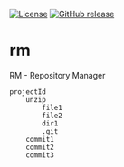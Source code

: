 [![License](https://img.shields.io/badge/License-Apache%202.0-blue.svg)](https://opensource.org/licenses/Apache-2.0) [![GitHub release](https://img.shields.io/github/release/Naereen/StrapDown.js.svg)](https://GitHub.com/Naereen/StrapDown.js/releases/)

# rm
RM - Repository Manager

```
projectId
    unzip
        file1
        file2
        dir1
        .git
    commit1
    commit2
    commit3
``` 
